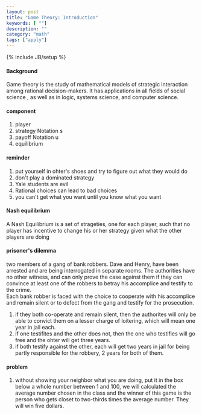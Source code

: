 ```yaml
---
layout: post
title: "Game Theory: Introduction"
keywords: [ ""]
description: ""
category: "math"
tags: ["apply"]
---
```

{% include JB/setup %}

#### Background
Game theory is the study of mathematical models of strategic interaction among rational decision-makers. It has applications in all fields of social science
, as well as in logic, systems science, and computer science.

#### component
1. player
2. strategy  Notation s
3. payoff    Notation u
4. equilibrium


#### reminder
1. put yourself in ohter's shoes and try to figure out what they would do
2. don't play a dominated strategy
3. Yale students are evil
4. Rational choices can lead to bad choices
5. you can't get what you want until you know what you want

#### Nash equilibrium
A Nash Equilibrium is a set of strageties, one for each player, such that no player has 
incentive to change his or her strategy given what the other players are doing


#### prisoner's dilemma
two members of a gang of bank robbers. Dave and Henry, have been arrested and are being interrogated in separate rooms.
The authorities have no other witness, and can only prove the case against them if they can convince at least one of the
robbers to betray his accomplice and testify to the crime. <br />
Each bank robber is faced with the choice to cooperate with his accomplice and remain silent or to defect from the gang and
testify for the prosecution. <br />
1. if they both co-operate and remain silent, then the authorites will only be able to convict them on a lesser charge of loitering,
which will mean one year in jail each.
2. if one testifites and the other does not, then the one who testifies will go free and the ohter will get three years.
3. if both testify against the other, each will get two years in jail for being partly responsible for the robbery, 2 years for both of them.

#### problem
1. without showing your neighbor what you are doing, put it in the box below a whole number between 1 and 100, we will calculated the average number
chosen in the class and the winner of this game is the person who gets closet to two-thirds times the average number. They will win five dollars.



